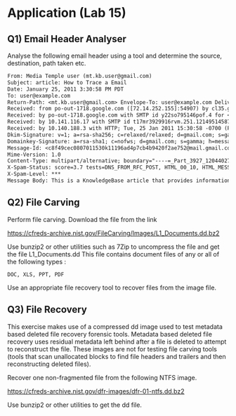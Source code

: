 # Application (Lab 15)


## Q1) Email Header Analyser

Analyse the following email header using a tool and determine the source, destination, path taken etc. 

```txt
From: Media Temple user (mt.kb.user@gmail.com)
Subject: article: How to Trace a Email
Date: January 25, 2011 3:30:58 PM PDT
To: user@example.com
Return-Path: <mt.kb.user@gmail.com> Envelope-To: user@example.com Delivery-Date: Tue, 25 Jan 2011 15:31:01 -0700
Received: from po-out-1718.google.com ([72.14.252.155]:54907) by cl35.gs01.gridserver.com with esmtp (Exim 4.63) (envelope-from <mt.kb.user@gmail.com>) id 1KDoNH-0000f0-RL for user@example.com; Tue, 25 Jan 2011 15:31:01 -0700
Received: by po-out-1718.google.com with SMTP id y22so795146pof.4 for <user@example.com>; Tue, 25 Jan 2011 15:30:58 -0700 (PDT)
Received: by 10.141.116.17 with SMTP id t17mr3929916rvm.251.1214951458741; Tue, 25 Jan 2011 15:30:58 -0700 (PDT)
Received: by 10.140.188.3 with HTTP; Tue, 25 Jan 2011 15:30:58 -0700 (PDT)
Dkim-Signature: v=1; a=rsa-sha256; c=relaxed/relaxed; d=gmail.com; s=gamma; h=domainkey- signature:received:received:message-id:date:from:to :subject:mime-version:content-type; bh=+JqkmVt+sHDFIGX5jKp3oP18LQf10VQjAmZAKl1lspY=; b=F87jySDZnMayyitVxLdHcQNL073DytKRyrRh84GNsI24IRNakn0oOfrC2luliNvdea LGTk3adIrzt+N96GyMseWz8T9xE6O/sAI16db48q4Iqkd7uOiDvFsvS3CUQlNhybNw8m CH/o8eELTN0zbSbn5Trp0dkRYXhMX8FTAwrH0=
Domainkey-Signature: a=rsa-sha1; c=nofws; d=gmail.com; s=gamma; h=message- id:date:from:to:subject:mime-version:content-type; b=wkbBj0M8NCUlboI6idKooejg0sL2ms7fDPe1tHUkR9Ht0qr5lAJX4q9PMVJeyjWalH 36n4qGLtC2euBJY070bVra8IBB9FeDEW9C35BC1vuPT5XyucCm0hulbE86+uiUTXCkaB 6ykquzQGCer7xPAcMJqVfXDkHo3H61HM9oCQM=
Message-Id: <c8f49cec0807011530k11196ad4p7cb4b9420f2ae752@mail.gmail.com>
Mime-Version: 1.0
Content-Type: multipart/alternative; boundary="----=_Part_3927_12044027.1214951458678"
X-Spam-Status: score=3.7 tests=DNS_FROM_RFC_POST, HTML_00_10, HTML_MESSAGE, HTML_SHORT_LENGTH version=3.1.7
X-Spam-Level: ***
Message Body: This is a KnowledgeBase article that provides information on how to find email headers and use the data to trace a email.
```



## Q2) File Carving

Perform file carving. Download the file from the link

https://cfreds-archive.nist.gov/FileCarving/Images/L1_Documents.dd.bz2

Use bunzip2 or other utilities such as 7Zip to uncompress the file and get the file L1_Documents.dd This file contains document files of any or all of the following types :

`DOC, XLS, PPT, PDF`


Use an appropriate file recovery tool to recover files from the image file.



## Q3) File Recovery

This exercise makes use of a compressed dd image used to test metadata based deleted file recovery forensic tools. Metadata based deleted file recovery uses residual metadata left behind after a file is deleted to attempt to reconstruct the file. These images are not for testing file carving tools (tools that scan unallocated blocks to find file headers and trailers and then reconstructing deleted files).

Recover one non-fragmented file from the following NTFS image.

https://cfreds-archive.nist.gov/dfr-images/dfr-01-ntfs.dd.bz2

Use bunzip2 or other utilities to get the dd file.

